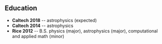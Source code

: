 ## Education

* **Caltech 2018** -- astrophysics (expected)
* **Caltech 2014** -- astrophysics
* **Rice 2012** -- B.S. physics (major), astrophysics (major), computational and applied math (minor)

